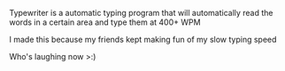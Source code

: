 Typewriter is a automatic typing program that will automatically read the words in a certain area and type them at 400+ WPM

I made this because my friends kept making fun of my slow typing speed

Who's laughing now >:)
